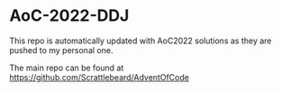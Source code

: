 # AoC-2022-DDJ
This repo is automatically updated with AoC2022 solutions as they are pushed to my personal one.

The main repo can be found at https://github.com/Scrattlebeard/AdventOfCode
